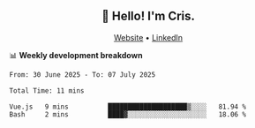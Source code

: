
<h2 align="center">👋 Hello! I'm Cris.</h2>
<p align="center">
  <a href="https://www.criscunas.dev">Website</a> •
  <a href="https://www.linkedin.com/in/cristophercunas/">LinkedIn</a> 
</p>


📊 **Weekly development breakdown**
<!--START_SECTION:waka-->

```txt
From: 30 June 2025 - To: 07 July 2025

Total Time: 11 mins

Vue.js   9 mins          ████████████████████▒░░░░   81.94 %
Bash     2 mins          ████▓░░░░░░░░░░░░░░░░░░░░   18.06 %
```

<!--END_SECTION:waka-->
